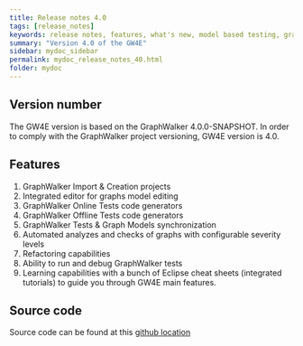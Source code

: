 ```yaml
---
title: Release notes 4.0
tags: [release_notes]
keywords: release notes, features, what's new, model based testing, graphwalker
summary: "Version 4.0 of the GW4E"
sidebar: mydoc_sidebar
permalink: mydoc_release_notes_40.html
folder: mydoc
---
```


## Version number

The GW4E version is based on the GraphWalker 4.0.0-SNAPSHOT.
In order to comply with the GraphWalker project versioning, GW4E version is 4.0.

## Features 
   1. GraphWalker Import & Creation projects
   2. Integrated editor for graphs model editing
   3. GraphWalker Online Tests code generators 
   4. GraphWalker Offline Tests code generators
   5. GraphWalker Tests & Graph Models synchronization
   6. Automated analyzes and checks of graphs with configurable severity levels
   7. Refactoring capabilities
   8. Ability to run and debug GraphWalker tests 
   9. Learning capabilities with a bunch of Eclipse cheat sheets (integrated tutorials) to guide you through GW4E main features.
 
## Source code

Source code can be found at this [github location](https://github.com/gw4e/gw4e.project)
 
 
 
